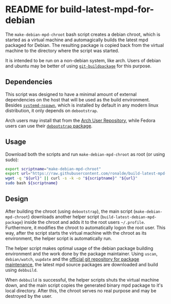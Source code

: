 README for build-latest-mpd-for-debian
======================================

The `make-debian-mpd-chroot` bash script creates a debian chroot,
which is started as a virtual machine and automagically builds the
latest mpd packaged for Debian. The resulting package is copied back
from the virtual machine to the directory where the script was started.

It is intended to be run on a non-debian system, like arch. Users of
debian and ubuntu may be better of using
[`git-buildpackage`](https://wiki.debian.org/PackagingWithGit) for
this purpose.


Dependencies
------------

This script was designed to have a minimal amount of external
dependencies on the host that will be used as the build
environment. Besides
[`systemd-nspawn`](http://www.freedesktop.org/software/systemd/man/systemd-nspawn.html),
which is installed by default in any modern linux distribution, it
only depends on `debootstrap`.

Arch users may install that from the [Arch User
Repository](https://aur.archlinux.org/packages/debootstrap/), while
Fedora users can use their [`debootstrap`
package](https://admin.fedoraproject.org/pkgdb/package/debootstrap/).


Usage
-----

Download both the scripts and run `make-debian-mpd-chroot` as root (or using sudo):

```bash
export scriptname="make-debian-mpd-chroot"
export url="https://raw.githubusercontent.com/ronalde/build-latest-mpd-for-debian/master/${scriptname}"
wget -q "${url}" || curl -s -k -o "${scriptname}" "${url}"
sudo bash ${scriptname}
```

Design
------

After building the chroot (using `debootstrap`), the main script
(`make-debian-mpd-chroot`) downloads another helper script
(`build-latest-debian-mpd-package`) inside the chroot and adds it to
the root users `~/.profile`. Furthermore, it modifies the
chroot to automatically logon the root user. This way, after the
script starts the virtual machine with the chroot as its environment,
the helper script is automatically run.

The helper script makes optimal usage of the debian package building
environment and the work done by the package maintainer. Using
`uscan`, `debian/watch`, `uupdate` and the [official git repository
for package
maintenance](http://anonscm.debian.org/cgit/pkg-mpd/pkg-mpd.git), the
latest mpd source packages are downloaded and build using `debbuild`.

When `debbuild` is successful, the helper scripts shuts the virtual
machine down, and the main script copies the generated binary mpd
package to it's local directory. After this, the chroot serves no real
purpose and may be destroyed by the user.

